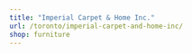 ```yaml
---
title: "Imperial Carpet & Home Inc."
url: /toronto/imperial-carpet-and-home-inc/
shop: furniture
---
```

